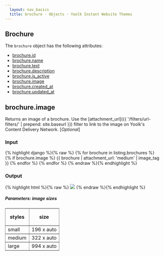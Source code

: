 ```yaml
---
  layout: nav_basics
  title: brochure - Objects - Yoolk Instant Website Themes
---
```


<h2 class="section-title">Brochure</h2>

The <code>brochure</code> object has the following attributes:

<div class="panel">
  <div class="panel-body">
    <ul>
      <li>
        <a href="#id">brochure.id</a>
      </li>
      <li>
        <a href="#name">brochure.name</a>
      </li>
      <li>
        <a href="#text">brochure.text</a>
      </li>
      <li>
        <a href="#description">brochure.description</a>
      </li>
      <li>
        <a href="#is_active">brochure.is_active</a>
      </li>
      <li>
        <a href="#image">brochure.image</a>
      </li>
      <li>
        <a href="#created_at">brochure.created_at</a>
      </li>
      <li>
        <a href="#updated_at">brochure.updated_at</a>
      </li>
    </ul>
  </div>
</div>

<h2 class="tags" id="image">brochure.image</h2>

Returns an image of a brochure. Use the [attachment_url]({{ '/filters/url-filters/' | prepend: site.baseurl }}) filter to link to the image on Yoolk's Content Delivery Network. [*Optional*]

<div class="panel">
  <div class="panel-header">
    <h3>Input</h3>
  </div>
  <div class="panel-body">
{% highlight django %}{% raw %}
{% for brochure in listing.brochures %}
  {% if brochure.image %}
    {{ brochure | attachment_url: 'medium' | image_tag }}
  {% endfor %}
{% endfor %}
{% endraw %}{% endhighlight %}
  </div>
</div>

<div class="panel">
  <div class="panel-header">
    <h3>Output</h3>
  </div>
  <div class="panel-body">
{% highlight html %}{% raw %}
<img src="http://s-yoolk-images1.yoolk.com/kh/brochure_images/medium/1367097277/1250047?1367097277" />
{% endraw %}{% endhighlight %}
  </div>
</div>

<h5 class="sub-section-title">
  Parameters: image sizes
</h5>
<table class="table" rules="all" frame="void">
  <tr>
    <th height="56">styles</th>
    <th>size</th>
  </tr>
  <tr>
    <td>small</td>
    <td>196 x auto</td>
  </tr>
  <tr>
    <td>medium</td>
    <td>322 x auto</td>
  </tr>
  <tr>
    <td>large</td>
    <td>994 x auto</td>
  </tr>
</table>